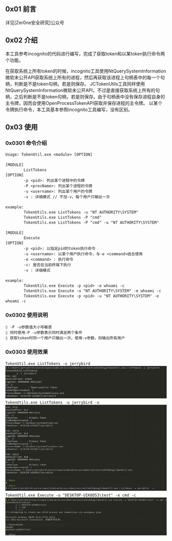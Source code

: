 ## 0x01 前言
详见[Zer0ne安全研究]公众号
## 0x02 介绍
本工具参考incognito的代码进行编写，完成了获取token和以某token执行命令两个功能。

在获取系统上所有token的时候，incognito工具使用NtQuerySystemInformation微软未公开API获取系统上所有的进程，然后再获取该进程上句柄表中的每一个句柄，判断是不是token句柄，若是则保存。
JCTokenUtils工具同样使用NtQuerySystemInformation微软未公开API，不过是直接获取系统上所有的句柄，之后判断是不是token句柄，若是则保存。由于句柄表中没有保存进程自身的主令牌，因而会使用OpenProcessTokenAPI获取并保存进程的主令牌。
以某个令牌执行命令，本工具基本参照incognito工具编写，没有区别。
## 0x03 使用
### 0x0301 命令介绍
```shell
Usage: TokenUtil.exe <module> [OPTION]

[MODULE]
        ListTokens
[OPTION]
        -p <pid>: 列出某个进程中的令牌
        -P <procName>: 列出某个进程的令牌
        -u <username>: 列出某个用户的令牌
        -v : 详细模式 // 不加-v，每个用户只输出一次

example:
        TokenUtils.exe ListTokens -u "NT AUTHORITY\SYSTEM"
        TokenUtils.exe ListTokens -P "cmd"
        TokenUtils.exe ListTokens -P "cmd" -u "NT AUTHORITY\SYSTEM"

[MODULE]
        Execute
[OPTION]
        -p <pid>: 以指定pid的token执行命令
        -u <username>: 以某个用户执行命令，与-e <command>结合使用
        -e <command> : 执行命令
        -c: 是否在当前终端下执行
        -v : 详细模式

example:
        TokenUtils.exe Execute -p <pid> -e whoami -c
        TokenUtils.exe Execute -u "NT AUTHORITY\SYSTEM" -e whoami -c
        TokenUtils.exe Execute -p <pid> -u "NT AUTHORITY\SYSTEM" -e whoami -c
```
### 0x0302 使用说明

	◊ -P -u参数值大小写敏感
	◊ 同时使用-P -u参数表示同时满足两个条件
	◊ 获取token时同一个用户只输出一次，使用-v参数，则输出所有用户
### 0x0303 使用效果
`TokenUtil.exe ListTokens -u jerrybird`
![](img/1.png)
`TokenUtils.exe ListTokens -u jerrybird -v`
![](img/2.png)
`TokenUtil.exe Execute -u "DESKTOP-UIK8D53\test" -e cmd -c`
![](img/3.png)

